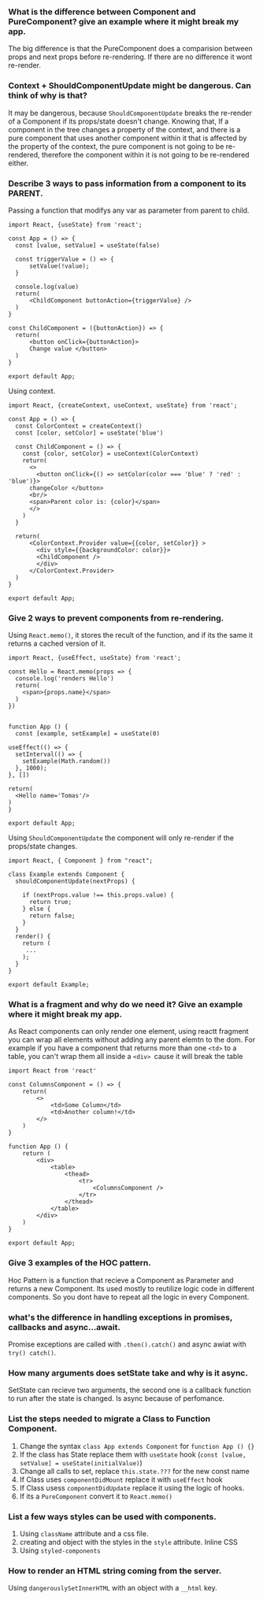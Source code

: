 ### What is the difference between Component and PureComponent? give an example where it might break my app. 

The big difference is that the PureComponent does a comparision between props and next props before re-rendering. If there are no difference it wont re-render. 

### Context + ShouldComponentUpdate might be dangerous. Can think of why is that? 

It may be dangerous, because `ShouldComponentUpdate` breaks the re-render of a Component if its props/state doesn't change. Knowing that, If a component in the tree changes a property of the context, and there is a pure component that uses another component within it that is affected by the property of the context, the pure component is not going to be re-rendered, therefore the component within it is not going to be re-rendered either.

### Describe 3 ways to pass information from a component to its PARENT. 

Passing a function that modifys any var as parameter from parent to child.
```
import React, {useState} from 'react';

const App = () => {
  const [value, setValue] = useState(false)

  const triggerValue = () => {
      setValue(!value);
  }

  console.log(value)
  return(
      <ChildComponent buttonAction={triggerValue} />
  )
}

const ChildComponent = ({buttonAction}) => {
  return(
      <button onClick={buttonAction}>
      Change value </button>
  )
}

export default App;
```

Using context.

```
import React, {createContext, useContext, useState} from 'react';

const App = () => {
  const ColorContext = createContext()
  const [color, setColor] = useState('blue')

  const ChildComponent = () => {
    const {color, setColor} = useContext(ColorContext)
    return(
      <>
        <button onClick={() => setColor(color === 'blue' ? 'red' : 'blue')}>
      changeColor </button>
      <br/>
      <span>Parent color is: {color}</span>
      </>
    )
  }

  return(
      <ColorContext.Provider value={{color, setColor}} >
        <div style={{backgroundColor: color}}>
        <ChildComponent />
        </div>
      </ColorContext.Provider>
  )
}

export default App;
```

###  Give 2 ways to prevent components from re-rendering.

Using `React.memo()`, it stores the recult of the function, and if its the same it returns a cached version of it.
```
import React, {useEffect, useState} from 'react';

const Hello = React.memo(props => {
  console.log('renders Hello')
  return(
    <span>{props.name}</span>
  )
})


function App () {
  const [example, setExample] = useState(0)

useEffect(() => {
  setInterval(() => {
    setExample(Math.random())
  }, 1000);
}, [])

return(
  <Hello name='Tomas'/>
)
}

export default App;
```

Using `ShouldComponentUpdate` the component will only re-render if the props/state changes.

```
import React, { Component } from "react";
  
class Example extends Component {
  shouldComponentUpdate(nextProps) {

    if (nextProps.value !== this.props.value) {
      return true;
    } else {
      return false;
    }
  }
  render() {
    return (
     ...
    );
  }
}
  
export default Example;
```


### What is a fragment and why do we need it? Give an example where it might break my app. 

As React components can only render one element, using reactt fragment you can wrap all elements without adding any parent elemtn to the dom.
For example if you have a component that returns more than one `<td>` to a table, you can't wrap them all inside a `<div> `cause it will break the table

```
import React from 'react'

const ColumnsComponent = () => {
    return(
        <>
            <td>Some Column</td>
            <td>Another column!</td>
        </>
    )
}

function App () {
    return (
        <div>
            <table>
                <thead>
                    <tr>
                        <ColumnsComponent />
                    </tr>
                </thead>
            </table>
        </div>
    )
}

export default App;
```

### Give 3 examples of the HOC pattern.
Hoc Pattern is a function that recieve a Component as Parameter and returns a new Component.
Its used mostly to reutilize logic code in different components. So you dont have to repeat all the logic in every Component. 



### what's the difference in handling exceptions in promises, callbacks and async...await.
Promise exceptions are called with `.then().catch()` and async awiat  with `try() catch()`.

### How many arguments does setState take and why is it async.
SetState can recieve two arguments, the second one is a callback function to run after the state is changed. Is async because of perfomance. 

### List the steps needed to migrate a Class to Function Component.
1. Change the syntax `class App extends Component` for `function App () {}`
2. If the class has State replace them with  `useState` hook (`const [value, setValue] = useState(initialValue)`)
3. Change all calls to set, replace `this.state.???` for the new const name
4. If Class uses `componentDidMount` replace it with `useEffect` hook
5. If Class usess `componentDidUpdate` replace it using the logic of hooks.
6. If its a `PureComponent` convert it to `React.memo()`


### List a few ways styles can be used with components. 
1. Using `className` attribute and a css file.
2. creating and object with the styles in the `style` attribute. Inline CSS
3. Using `styled-components` 

### How to render an HTML string coming from the server. 
Using `dangerouslySetInnerHTML` with an object with a `__html` key.
